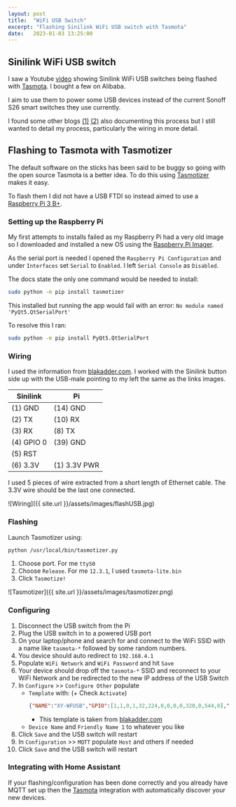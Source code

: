 ```yaml
---
layout: post
title:  "WiFi USB Switch"
excerpt: "Flashing Sinilink WiFi USB switch with Tasmota"
date:   2023-01-03 13:25:00
---
```


## Sinilink WiFi USB switch

I saw a Youtube [video](https://www.youtube.com/watch?v=lrHhn2AVzSA) showing Sinilink WiFi USB switches being flashed with [Tasmota](https://tasmota.github.io/docs/). I bought a few on Alibaba.

I aim to use them to power some USB devices instead of the current Sonoff S26 smart switches they use currently.

I found some other blogs [(1)](https://tech.scargill.net/aliexpress-sinilink-wifi-usb-controller/) [(2)](https://wiki.tinkernet.ca/index.php/IoT_-_Sinilink_XY-WFUSB) also documenting this process but I still wanted to detail my process, particularly the wiring in more detail.

## Flashing to Tasmota with Tasmotizer

The default software on the sticks has been said to be buggy so going with the open source Tasmota is a better idea. To do this using [Tasmotizer](https://github.com/tasmota/tasmotizer) makes it easy.

To flash them I did not have a USB FTDI so instead aimed to use a [Raspberry Pi 3 B+](https://www.raspberrypi.com/products/raspberry-pi-3-model-b-plus/).

### Setting up the Raspberry Pi

My first attempts to installs failed as my Raspberry Pi had a very old image so I downloaded and installed a new OS using the [Raspberry Pi Imager](https://www.raspberrypi.com/software/).

As the serial port is needed I opened the `Raspberry Pi Configuration` and under `Interfaces` set `Serial` to `Enabled`. I left `Serial Console` as `Disabled`.

The docs state the only one command would be needed to install:

```bash
sudo python -m pip install tasmotizer
```

This installed but running the app would fail with an error: `No module named 'PyQt5.QtSerialPort'`

To resolve this I ran:

```bash
sudo python -m pip install PyQt5.QtSerialPort
```

### Wiring

I used the information from [blakadder.com](https://templates.blakadder.com/sinilink_XY-WFUSB.html). I worked with the Sinilink button side up with the USB-male pointing to my left the same as the links images.

| Sinilink   | Pi            |
|------------|---------------|
| (1) GND    | (14) GND      |
| (2) TX     | (10) RX       |
| (3) RX     | (8)  TX       |
| (4) GPIO 0 | (39) GND      |
| (5) RST    |               |
| (6) 3.3V   | (1)  3.3V PWR |

I used 5 pieces of wire extracted from a short length of Ethernet cable. The 3.3V wire should be the last one connected.

![Wiring]({{ site.url }}/assets/images/flashUSB.jpg)

### Flashing

Launch Tasmotizer using:

```bash
python /usr/local/bin/tasmotizer.py 
```

1. Choose port. For me `ttyS0`
2. Choose `Release`. For me `12.3.1`, I used `tasmota-lite.bin`
3. Click `Tasmotize!`

![Tasmotizer]({{ site.url }}/assets/images/tasmotizer.png)

### Configuring

1. Disconnect the USB switch from the Pi
2. Plug the USB switch in to a powered USB port
3. On your laptop/phone and search for and connect to the WiFi SSID with a name like `tasmota-*` followed by some random numbers.
4. You device should auto redirect to `192.168.4.1`
5. Populate `WiFi Network` and `WiFi Password` and hit `Save`
6. Your device should drop off the `tasmota-*` SSID and reconnect to your WiFi Network and be redirected to the new IP address of the USB Switch
7. In `Configure` >> `Configure Other` populate
    * `Template` with: (+ Check `Activate`)
        ```json
        {"NAME":"XY-WFUSB","GPIO":[1,1,0,1,32,224,0,0,0,0,320,0,544,0],"FLAG":0,"BASE":18}
        ```
      * This template is taken from [blakadder.com](https://templates.blakadder.com/sinilink_XY-WFUSB.html)
    * `Device Name` and `Friendly Name 1` to whatever you like
8. Click `Save` and the USB switch will restart
9. In `Configuration` >> `MQTT` populate `Host` and others if needed
10. Click `Save` and the USB switch will restart

### Integrating with Home Assistant

If your flashing/configuration has been done correctly and you already have MQTT set up then the [Tasmota](https://www.home-assistant.io/integrations/tasmota/) integration with automatically discover your new devices.
